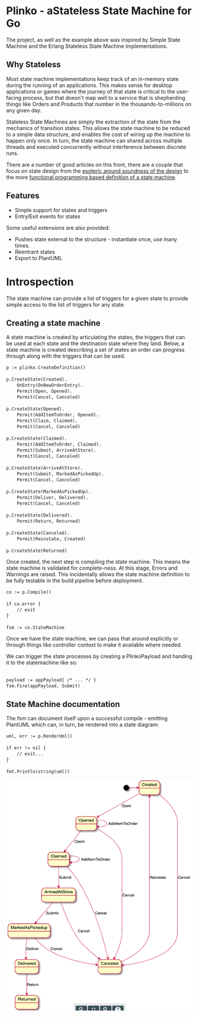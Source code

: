 # Plinko - aStateless State Machine for Go

The project, as well as the example above was inspired by Simple State Machine and the Erlang Stateless State Machine Implementations.

## Why Stateless
Most state machine implementations keep track of an in-memory state during the running of an applications. This makes sense for desktop applications or games where the journey of that state is critical to the user-facing process, but that doesn't map well to a service that is shepherding things like Orders and Products that number in the thousands-to-millions on any given day.

Stateless State Machines are simply the extraction of the state from the mechanics of transition states.  This allows the state machine to be reduced to a simple data structure, and enables the cost of wiring up the machine to happen only once.  In turn,  the state machine can shared across multiple threads and executed concurrently without interference between discrete runs.

There are a number of good articles on this front, there are a couple that focus on state design from the [esoteric around soundness of the design](https://en.wikibooks.org/wiki/Haskell/Understanding_monads/State) to the more [functional programming based definition of a state machine](https://hexdocs.pm/as_fsm/readme.html).

## Features

* Simple support for states and triggers
* Entry/Exit events for states

Some useful extensions are also provided:

* Pushes state external to the structure - instantiate once, use many times.
* Reentrant states
* Export to PlantUML

# Introspection
The state machine can provide a list of triggers for a given state to provide simple access to the list of triggers for any state.

## Creating a state machine
A state machine is created by articulating the states,  the triggers that can be used at each state and the destination state where they land.  Below, a state machine is created describing a set of states an order can progress through along with the triggers that can be used.

```golang
p := plinko.CreateDefinition()

p.CreateState(Created).
	OnEntry(OnNewOrderEntry).
	Permit(Open, Opened).
	Permit(Cancel, Canceled)

p.CreateState(Opened).
	Permit(AddItemToOrder, Opened).
	Permit(Claim, Claimed).
	Permit(Cancel, Canceled)

p.CreateState(Claimed).
	Permit(AddItemToOrder, Claimed).
	Permit(Submit, ArriveAtStore).
	Permit(Cancel, Canceled)

p.CreateState(ArriveAtStore).
	Permit(Submit, MarkedAsPickedUp).
	Permit(Cancel, Canceled)

p.CreateState(MarkedAsPickedUp).
	Permit(Deliver, Delivered).
	Permit(Cancel, Canceled)

p.CreateState(Delivered).
	Permit(Return, Returned)

p.CreateState(Canceled).
	Permit(Reinstate, Created)
	
p.CreateState(Returned)
```

Once created, the next step is compiling the state machine.  This means the state machine is validated for complete-ness.  At this stage, Errors and Warnings are raised.  This incidentally allows the state machine definition to be fully testable in the build pipeline before deployment.

```golang
co := p.Compile()

if co.error {
    // exit
}

fsm := co.StateMachine
```

Once we have the state machine, we can pass that around explicitly or through things like controller context to make it available where needed.

We can trigger the state processes by creating a PlinkoPayload and handing it to the statemachine like so:

```golang

payload := appPayload{ /* ... */ }
fsm.Fire(appPayload, Submit)
```

## State Machine documentation
The fsm can document itself upon a successful compile - emitting PlantUML which can, in turn, be rendered into a state diagram:

```golang
uml, err := p.RenderUml()

if err != nil {
    // exit...
}

fmt.Println(string(uml))
```

![PlantUML Rendered State Diagram](./docs/sample_state_diagram.png)

